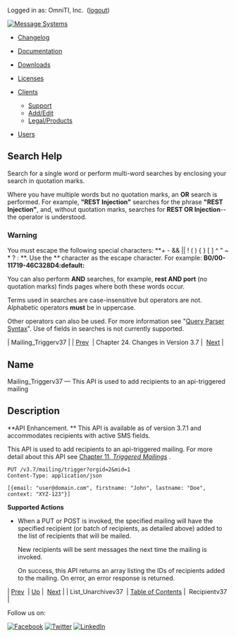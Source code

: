 Logged in as: OmniTI, Inc.  ([logout](https://support.messagesystems.com/logout.php))

[![Message Systems](https://support.messagesystems.com/images/ms-white205.png)](https://support.messagesystems.com/start.php) 

*   [Changelog](https://support.messagesystems.com/start.php?show=changelog)
*   [Documentation](https://support.messagesystems.com/docs/)
*   [Downloads](https://support.messagesystems.com/start.php)

*   [Licenses](https://support.messagesystems.com/license_summary.php)
*   <a href="">Clients</a>
    *   [Support](https://support.messagesystems.com/cs.php)
    *   [Add/Edit](https://support.messagesystems.com/edit_client.php)
    *   [Legal/Products](https://support.messagesystems.com/edit_products.php)
*   [Users](https://support.messagesystems.com/edit_customer.php)

## Search Help

Search for a single word or perform multi-word searches by enclosing your search in quotation marks.

Where you have multiple words but no quotation marks, an **OR** search is performed. For example, **"REST Injection"** searches for the phrase **"REST Injection"**, and, without quotation marks, searches for **REST OR Injection**--the operator is understood.

### Warning

You must escape the following special characters: **+ - && || ! ( ) { } [ ] ^ " ~ * ? : \**. Use the **\** character as the escape character. For example: **B0/00-11719-46C328D4\:default\:**

You can also perform **AND** searches, for example, **rest AND port** (no quotation marks) finds pages where both these words occur.

Terms used in searches are case-insensitive but operators are not. Alphabetic operators **must** be in uppercase.

Other operators can also be used. For more information see "[Query Parser Syntax](https://lucene.apache.org/core/old_versioned_docs/versions/3_0_0/queryparsersyntax.html)". Use of fields in searches is not currently supported.

| Mailing_Triggerv37 |
| [Prev](rest.List_Unarchivev37.php)  | Chapter 24. Changes in Version 3.7 |  [Next](rest.Recipientv37.php) |

<a name="rest.Mailing_Triggerv37"></a>
## Name

Mailing_Triggerv37 — This API is used to add recipients to an api-triggered mailing

<a name="idp1087392"></a>
## Description

**API Enhancement. ** This API is available as of version 3.7.1 and accommodates recipients with active SMS fields.

This API is used to add recipients to an api-triggered mailing. For more detail about this API see [Chapter 11, *Triggered Mailings*](rest.triggered.mailing.php "Chapter 11. Triggered Mailings") .

```
PUT /v3.7/mailing/trigger?orgid=2&mid=1
Content-Type: application/json

[{email: "user@domain.com", firstname: "John", lastname: "Doe", context: "XYZ-123"}]
```
**Supported Actions**

*   When a PUT or POST is invoked, the specified mailing will have the specified recipient (or batch of recipients, as detailed above) added to the list of recipients that will be mailed.

    New recipients will be sent messages the next time the mailing is invoked.

    On success, this API returns an array listing the IDs of recipients added to the mailing. On error, an error response is returned.

| [Prev](rest.List_Unarchivev37.php)  | [Up](rest.version37.php) |  [Next](rest.Recipientv37.php) |
| List_Unarchivev37  | [Table of Contents](index.php) |  Recipientv37 |

Follow us on:

[![Facebook](https://support.messagesystems.com/images/icon-facebook.png)](http://www.facebook.com/messagesystems) [![Twitter](https://support.messagesystems.com/images/icon-twitter.png)](http://twitter.com/#!/MessageSystems) [![LinkedIn](https://support.messagesystems.com/images/icon-linkedin.png)](http://www.linkedin.com/company/message-systems)